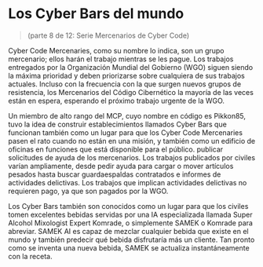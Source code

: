 # Los Cyber Bars del mundo
 > (parte 8 de 12: Serie Mercenarios de Cyber Code)

 Cyber ​​Code Mercenaries, como su nombre lo indica, son un grupo mercenario;  ellos harán el trabajo mientras se les pague.  Los trabajos entregados por la Organización Mundial del Gobierno (WGO) siguen siendo la máxima prioridad y deben priorizarse sobre cualquiera de sus trabajos actuales.  Incluso con la frecuencia con la que surgen nuevos grupos de resistencia, los Mercenarios del Código Cibernético la mayoría de las veces están en espera, esperando el próximo trabajo urgente de la WGO.

 Un miembro de alto rango del MCP, cuyo nombre en código es Pikkon85, tuvo la idea de construir establecimientos llamados Cyber ​​Bars que funcionan también como un lugar para que los Cyber ​​Code Mercenaries pasen el rato cuando no están en una misión, y también como un edificio de oficinas en funciones que está disponible para el público.  publicar solicitudes de ayuda de los mercenarios.  Los trabajos publicados por civiles varían ampliamente, desde pedir ayuda para cargar o mover artículos pesados ​​hasta buscar guardaespaldas contratados e informes de actividades delictivas.  Los trabajos que implican actividades delictivas no requieren pago, ya que son pagados por la WGO.

 Los Cyber ​​Bars también son conocidos como un lugar para que los civiles tomen excelentes bebidas servidas por una IA especializada llamada Super Alcohol Mixologist Expert Komrade, o simplemente SAMEK o Komrade para abreviar.  SAMEK AI es capaz de mezclar cualquier bebida que existe en el mundo y también predecir qué bebida disfrutaría más un cliente.  Tan pronto como se inventa una nueva bebida, SAMEK se actualiza instantáneamente con la receta.
